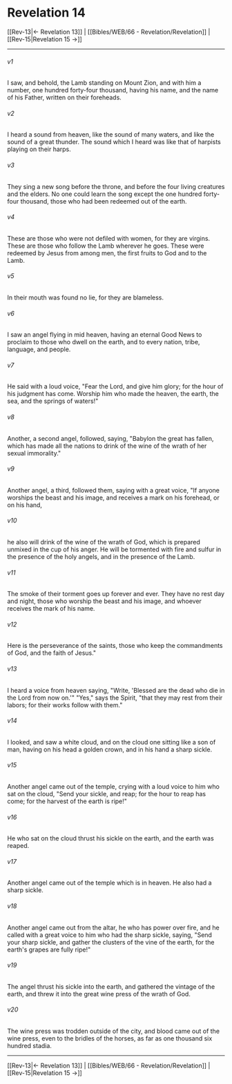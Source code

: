 # Revelation 14

[[Rev-13|← Revelation 13]] | [[Bibles/WEB/66 - Revelation/Revelation]] | [[Rev-15|Revelation 15 →]]
***



###### v1 
I saw, and behold, the Lamb standing on Mount Zion, and with him a number, one hundred forty-four thousand, having his name, and the name of his Father, written on their foreheads. 

###### v2 
I heard a sound from heaven, like the sound of many waters, and like the sound of a great thunder. The sound which I heard was like that of harpists playing on their harps. 

###### v3 
They sing a new song before the throne, and before the four living creatures and the elders. No one could learn the song except the one hundred forty-four thousand, those who had been redeemed out of the earth. 

###### v4 
These are those who were not defiled with women, for they are virgins. These are those who follow the Lamb wherever he goes. These were redeemed by Jesus from among men, the first fruits to God and to the Lamb. 

###### v5 
In their mouth was found no lie, for they are blameless. 

###### v6 
I saw an angel flying in mid heaven, having an eternal Good News to proclaim to those who dwell on the earth, and to every nation, tribe, language, and people. 

###### v7 
He said with a loud voice, "Fear the Lord, and give him glory; for the hour of his judgment has come. Worship him who made the heaven, the earth, the sea, and the springs of waters!" 

###### v8 
Another, a second angel, followed, saying, "Babylon the great has fallen, which has made all the nations to drink of the wine of the wrath of her sexual immorality." 

###### v9 
Another angel, a third, followed them, saying with a great voice, "If anyone worships the beast and his image, and receives a mark on his forehead, or on his hand, 

###### v10 
he also will drink of the wine of the wrath of God, which is prepared unmixed in the cup of his anger. He will be tormented with fire and sulfur in the presence of the holy angels, and in the presence of the Lamb. 

###### v11 
The smoke of their torment goes up forever and ever. They have no rest day and night, those who worship the beast and his image, and whoever receives the mark of his name. 

###### v12 
Here is the perseverance of the saints, those who keep the commandments of God, and the faith of Jesus." 

###### v13 
I heard a voice from heaven saying, "Write, 'Blessed are the dead who die in the Lord from now on.'" "Yes," says the Spirit, "that they may rest from their labors; for their works follow with them." 

###### v14 
I looked, and saw a white cloud, and on the cloud one sitting like a son of man, having on his head a golden crown, and in his hand a sharp sickle. 

###### v15 
Another angel came out of the temple, crying with a loud voice to him who sat on the cloud, "Send your sickle, and reap; for the hour to reap has come; for the harvest of the earth is ripe!" 

###### v16 
He who sat on the cloud thrust his sickle on the earth, and the earth was reaped. 

###### v17 
Another angel came out of the temple which is in heaven. He also had a sharp sickle. 

###### v18 
Another angel came out from the altar, he who has power over fire, and he called with a great voice to him who had the sharp sickle, saying, "Send your sharp sickle, and gather the clusters of the vine of the earth, for the earth's grapes are fully ripe!" 

###### v19 
The angel thrust his sickle into the earth, and gathered the vintage of the earth, and threw it into the great wine press of the wrath of God. 

###### v20 
The wine press was trodden outside of the city, and blood came out of the wine press, even to the bridles of the horses, as far as one thousand six hundred stadia.

***
[[Rev-13|← Revelation 13]] | [[Bibles/WEB/66 - Revelation/Revelation]] | [[Rev-15|Revelation 15 →]]
